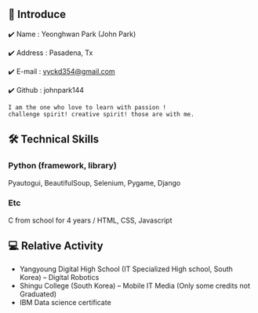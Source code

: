 ## 👋 Introduce 
✔️ Name : Yeonghwan Park (John Park)

✔️ Address : Pasadena, Tx

✔️ E-mail : vyckd354@gmail.com

✔️ Github : johnpark144
``` 
I am the one who love to learn with passion !
challenge spirit! creative spirit! those are with me.

```
## 🛠 Technical Skills
### Python (framework, library)
Pyautogui, BeautifulSoup, Selenium, Pygame, Django

### Etc
C from school for 4 years / HTML, CSS, Javascript

## 💻 Relative Activity
* Yangyoung Digital High School  (IT Specialized High school, South Korea) – Digital Robotics
* Shingu College (South Korea) – Mobile IT Media (Only some credits not Graduated)
* IBM Data science certificate
